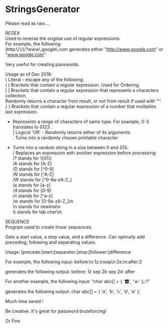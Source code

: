# StringsGenerator

Please read as raw....

REGEX  
Used to reverse the original use of regular expressions.  
For example, the following:  
(http:\\/\\/)/?www\\.google\\.com
generates either "http://www.google.com" or "www.google.com".  
  
Very useful for creating passwords.
  
Usage as of Dec 2016:  
 \  Literal - escape any of the following.  
( ) Brackets that contain a regular expression. Used for Ordering.  
[ ] Brackets that contain a regular expression that represents a characters collection.  
    Randomly returns a character from result, or not from result if used with '^'.  
{ } Brackets that contain a regular expression of a number that multiplies last expression.  
 -  Represents a range of characters of same type. For example, 0-3 translates to 0123 .  
 |  Logical 'OR' - Randomly returns either of its arguments.  
 .  Turns into a randomly chosen printable character.  
 *  Turns into a random string in a size between 0 and 255.  
 /  Replaces an expression with another expression before processing:  
    /? stands for {[01]}  
    /A stands for [A-Z]  
    /D stands for [^0-9]  
    /N stands for [^A-Z]  
    /W stands for [^0-9a-zA-Z_]  
    /a stands for [a-z]  
    /d stands for [0-9]  
    /n stands for [^a-z]  
    /w stands for [0-9a-zA-Z_]\n\
\\n stands for newline\n\
\\t stands for tab char\n\ 
  
  
SEQUENCE  
Program used to create linear sequences.

Gets a start value, a stop value, and a difference.
Can optinally add preceding, following and separating values.

Usage:
[precede:]start:[separator:]stop:[follower:]difference

For example, the following input:
before\:\n:1z:\nsep\n:2e:\n\:after:2

generates the following output:
before:
1z
sep
2b
sep
2d
:after

For another example, the following input:
"char abc[] = { ':a:', ':e:' };:1"

generates the following output:
char abc[] = { 'a', 'b', 'c', 'd', 'e' };

Much time saved !

Be creative. It's great for password bruteforcing!
  
Or Fins
